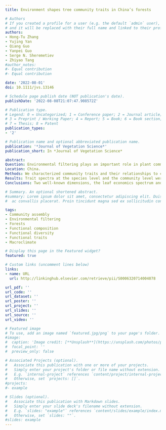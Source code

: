 ```yaml
---
title: Environment shapes tree community traits in China’s forests

# Authors
# If you created a profile for a user (e.g. the default `admin` user), write the username (folder name) here 
# and it will be replaced with their full name and linked to their profile.
authors:
- Hong-Tu Zhang
- Yujing Yan
- Qiang Guo
- Yanpei Guo
- Serge N. Sheremetiev
- Zhiyao Tang
#author_notes:
#- Equal contribution
#- Equal contribution

date: '2022-08-01'
doi: 10.1111/jvs.13146

# Schedule page publish date (NOT publication's date).
publishDate: '2022-08-08T21:07:47.908572Z'

# Publication type.
# Legend: 0 = Uncategorized; 1 = Conference paper; 2 = Journal article;
# 3 = Preprint / Working Paper; 4 = Report; 5 = Book; 6 = Book section;
# 7 = Thesis; 8 = Patent
publication_types:
- '2'

# Publication name and optional abbreviated publication name.
publication: '*Journal of Vegetation Science*'
publication_short: In *Journal of Vegetation Science*

abstract:
Question: Environmental filtering plays an important role in plant community assembly. To what extent does the broad-scale environment influence the functional composition of woody plants in China’s forests? Is there stronger trait convergence under harsher environmental conditions?
Location: China.
Methods: We characterized community traits and their relationships to climate and soil, using a dataset with 1,312 plots of tree communities composed of 1,591 trees pecies and ten functional traits across China. Using quadratic models, we explored how community traits change with different environmental factors.
Results: Trait spectra at the species level and the community level were significantly correlated, and the first two principal components captured 74.5% of the variation in community-weighted mean traits (CWMs). The trait spectra showed a clear elevational pattern and varied along climate and soil gradients. Compared to random expectations, the multi-trait functional diversity showed a divergence pattern on poor soils at the plot scale.
Conclusions: Two well-known dimensions, the leaf economics spectrum and size- related spectrum, could be extended from the species level to the community level. Environment, especially climate conditions, drive the trait spectra and their elevational patterns at broad scale, indicating environmental filtering might shape the trait composition of tree communities in China. However, stronger environmental filtering does not occur under harsher environmental conditions.

# Summary. An optional shortened abstract.
#summary: Lorem ipsum dolor sit amet, consectetur adipiscing elit. Duis posuere tellus
#  ac convallis placerat. Proin tincidunt magna sed ex sollicitudin condimentum.

tags:
- Community assembly
- Environmental filtering
- Forests
- Functional composition
- Functional diversity
- Functional traits
- Macroclimate

# Display this page in the Featured widget?
featured: true

# Custom links (uncomment lines below)
links:
- name: URL
  url: http://linkinghub.elsevier.com/retrieve/pii/S0006320714004078

url_pdf: ''
url_code: ''
url_dataset: ''
url_poster: ''
url_project: ''
url_slides: ''
url_source: ''
url_video: ''

# Featured image
# To use, add an image named `featured.jpg/png` to your page's folder. 
#image:
#  caption: 'Image credit: [**Unsplash**](https://unsplash.com/photos/pLCdAaMFLTE)'
#  focal_point: ''
#  preview_only: false

# Associated Projects (optional).
#   Associate this publication with one or more of your projects.
#   Simply enter your project's folder or file name without extension.
#   E.g. `internal-project` references `content/project/internal-project/index.md`.
#   Otherwise, set `projects: []`.
#projects:
#- example

# Slides (optional).
#   Associate this publication with Markdown slides.
#   Simply enter your slide deck's filename without extension.
#   E.g. `slides: "example"` references `content/slides/example/index.md`.
#   Otherwise, set `slides: ""`.
#slides: example
---
```

